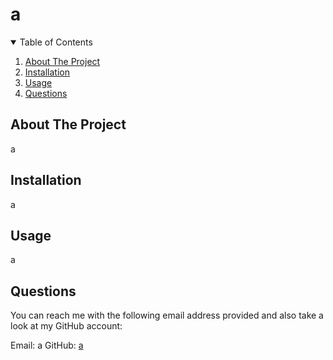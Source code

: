 # a

  <details open="open">
    <summary>Table of Contents</summary>
    <ol>
      <li><a href="#about-the-project">About The Project</a></li>
      <li><a href="#installation">Installation</a></li>
      <li><a href="#usage">Usage</a></li>
      <li><a href="#questions">Questions</a></li>
    </ol>
  </details>


  ## About The Project

  a


  ## Installation

  a


  ## Usage

  a


  ## Questions

  You can reach me with the following email address provided and also take a look at my GitHub account:

  Email: a
  GitHub: [a](https://github.com/a/)
  
